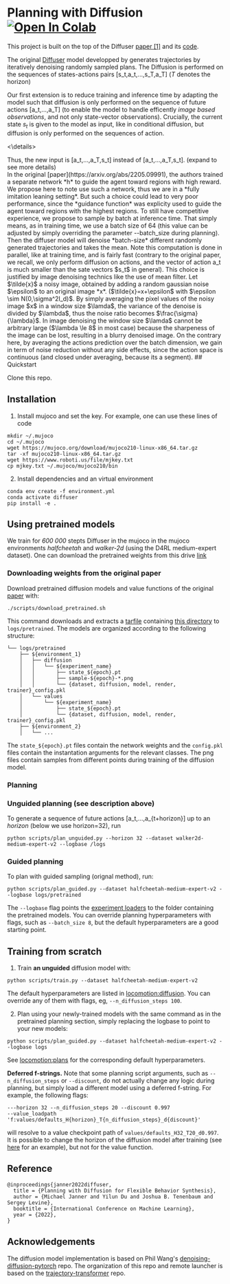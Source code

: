 # Planning with Diffusion &nbsp;&nbsp; [![Open In Colab](https://colab.research.google.com/assets/colab-badge.svg)](https://colab.research.google.com/drive/1YajKhu-CUIGBJeQPehjVPJcK_b38a8Nc?usp=sharing)

This project is built on the top of the Diffuser [paper [1]](https://arxiv.org/abs/2205.09991) and its [code](https://github.com/jannerm/diffuser/tree/main).

The original [Diffuser](https://diffusion-planning.github.io/) model developped by generates trajectories by iteratively denoising randomly sampled plans. The Diffusion is performed on the sequences of states-actions pairs [s_t,a_t,...,s_T,a_T] (*T* denotes the horizon)

Our first extension is to reduce training and inference time by adapting the model such that  diffusion is only performed on the sequence of future actions [a_t,...,a_T] (to enable the model to handle efficently *image based observations*, and not only state-vector observations). Crucially, the current state $s_t$ is given to the model as input, like in conditional diffusion, but diffusion is only performed on the sequences of action. 

<\details>
<summary>
Thus, the new input is [a_t,...,a_T,s_t] instead of [a_t,...,a_T,s_t]. (expand to see more details)
</summary>
In the original [paper](https://arxiv.org/abs/2205.09991), the authors trained a separate network *h* to guide the agent toward regions with high reward. We propose here to note use such a network, thus we are in a *fully imitation leaning setting*. But such a choice could lead to very poor performance, since the *guidance function* was explicity used to guide the agent toward regions with the highest regions. To still have competitive experience, we propose to sample by batch at inference time. That simply means, as in training time, we use a batch size of 64 (this value can be adjusted by simply overriding the parameter --batch_size during planning). Then the diffuser model will denoise *batch-size* different randomly generated trajectories and takes the mean. Note this computation is done in parallel, like at training time, and is fairly fast (contrary to the original paper, we recall, we only perform diffusion on actions, and the vector of action a_t is much smaller than the sate vectors $s_t$ in general). This choice is justified by image denoising technics like the use of mean filter. Let $\tilde{x}$ a noisy image, obtained by adding a random gaussian noise $\epsilon$ to an original image *x*. ($\tilde{x}=x+\epsilon$ with $\epsilon \sim N(0,\sigma^2I_d)$. By simply averaging the pixel values of the noisy image $x$ in a window size $\lamda$, the variance of the denoise is divided by $\lambda$, thus the noise ratio becomes $\frac{\sigma}{\lambda}$. In image denoising the window size $\lamda$ cannot be arbitrary large ($\lambda \le 8$ in most case) because the sharpeness of the image can be lost, resulting in a blurry denoised image. On the contrary here, by averaging the actions prediction over the batch dimension, we gain in term of noise reduction without any side effects, since the action space is continuous (and closed under averaging, because its a segment).
</details>
## Quickstart

  Clone this repo.
## Installation

1. Install mujoco and set the key. For example, one can use these lines of code

```
mkdir ~/.mujoco
cd ~/.mujoco
wget https://mujoco.org/download/mujoco210-linux-x86_64.tar.gz
tar -xf mujoco210-linux-x86_64.tar.gz 
wget https://www.roboti.us/file/mjkey.txt
cp mjkey.txt ~/.mujoco/mujoco210/bin
```

2. Install dependencies and an virtual environment
```
conda env create -f environment.yml
conda activate diffuser
pip install -e .
```

## Using pretrained models
We train for *600 000* stepts Diffuser in the mujoco in the mujoco environments *halfcheetah* and *walker-2d* (using the D4RL medium-expert dataset). One can download the pretrained weights from this drive [link](https://drive.google.com/drive/folders/11tfJ8XO1pYn3gEhs5Wg14M2i9k2VYw-m?usp=sharing)

### Downloading weights from the original paper

Download pretrained diffusion models and value functions of the original [paper](https://arxiv.org/abs/2205.09991)  with:
```
./scripts/download_pretrained.sh
```

This command downloads and extracts a [tarfile](https://drive.google.com/file/d/1srTq0OFQtWIv9A7fwm3fwh1StA__qr6y/view?usp=sharing) containing [this directory](https://drive.google.com/drive/folders/1ie6z3toz9OjcarJuwjQwXXzDwh1XnS02?usp=sharing) to `logs/pretrained`. The models are organized according to the following structure:
```
└── logs/pretrained
    ├── ${environment_1}
    │   ├── diffusion
    │   │   └── ${experiment_name}
    │   │       ├── state_${epoch}.pt
    │   │       ├── sample-${epoch}-*.png
    │   │       └── {dataset, diffusion, model, render, trainer}_config.pkl
    │   └── values
    │       └── ${experiment_name}
    │           ├── state_${epoch}.pt
    │           └── {dataset, diffusion, model, render, trainer}_config.pkl
    ├── ${environment_2}
    │   └── ...
```

The `state_${epoch}.pt` files contain the network weights and the `config.pkl` files contain the instantation arguments for the relevant classes.
The png files contain samples from different points during training of the diffusion model.

### Planning

### Unguided planning (see description above)

To generate a sequence of future actions [a_t,...,a_{t+horizon}] up to an *horizon* (below we use horizon=32), run

```
python scripts/plan_unguided.py --horizon 32 --dataset walker2d-medium-expert-v2 --logbase /logs
```
### Guided planning
To plan with guided sampling (orignal method), run:
```
python scripts/plan_guided.py --dataset halfcheetah-medium-expert-v2 --logbase logs/pretrained
```

The `--logbase` flag points the [experiment loaders](scripts/plan_guided.py#L22-L30) to the folder containing the pretrained models.
You can override planning hyperparameters with flags, such as `--batch_size 8`, but the default
hyperparameters are a good starting point.


## Training from scratch

1. Train **an unguided** diffusion model with:
```
python scripts/train.py --dataset halfcheetah-medium-expert-v2
```

The default hyperparameters are listed in [locomotion:diffusion](config/locomotion.py#L22-L65).
You can override any of them with flags, eg, `--n_diffusion_steps 100`.


2. Plan using your newly-trained models with the same command as in the pretrained planning section, simply replacing the logbase to point to your new models:
```
python scripts/plan_guided.py --dataset halfcheetah-medium-expert-v2 --logbase logs
```
See [locomotion:plans](config/locomotion.py#L110-L149) for the corresponding default hyperparameters.

**Deferred f-strings.** Note that some planning script arguments, such as `--n_diffusion_steps` or `--discount`,
do not actually change any logic during planning, but simply load a different model using a deferred f-string.
For example, the following flags:
```
---horizon 32 --n_diffusion_steps 20 --discount 0.997
--value_loadpath 'f:values/defaults_H{horizon}_T{n_diffusion_steps}_d{discount}'
```
will resolve to a value checkpoint path of `values/defaults_H32_T20_d0.997`. It is possible to
change the horizon of the diffusion model after training (see [here](https://colab.research.google.com/drive/1YajKhu-CUIGBJeQPehjVPJcK_b38a8Nc?usp=sharing) for an example),
but not for the value function.


## Reference
```
@inproceedings{janner2022diffuser,
  title = {Planning with Diffusion for Flexible Behavior Synthesis},
  author = {Michael Janner and Yilun Du and Joshua B. Tenenbaum and Sergey Levine},
  booktitle = {International Conference on Machine Learning},
  year = {2022},
}
```


## Acknowledgements

The diffusion model implementation is based on Phil Wang's [denoising-diffusion-pytorch](https://github.com/lucidrains/denoising-diffusion-pytorch) repo.
The organization of this repo and remote launcher is based on the [trajectory-transformer](https://github.com/jannerm/trajectory-transformer) repo.
